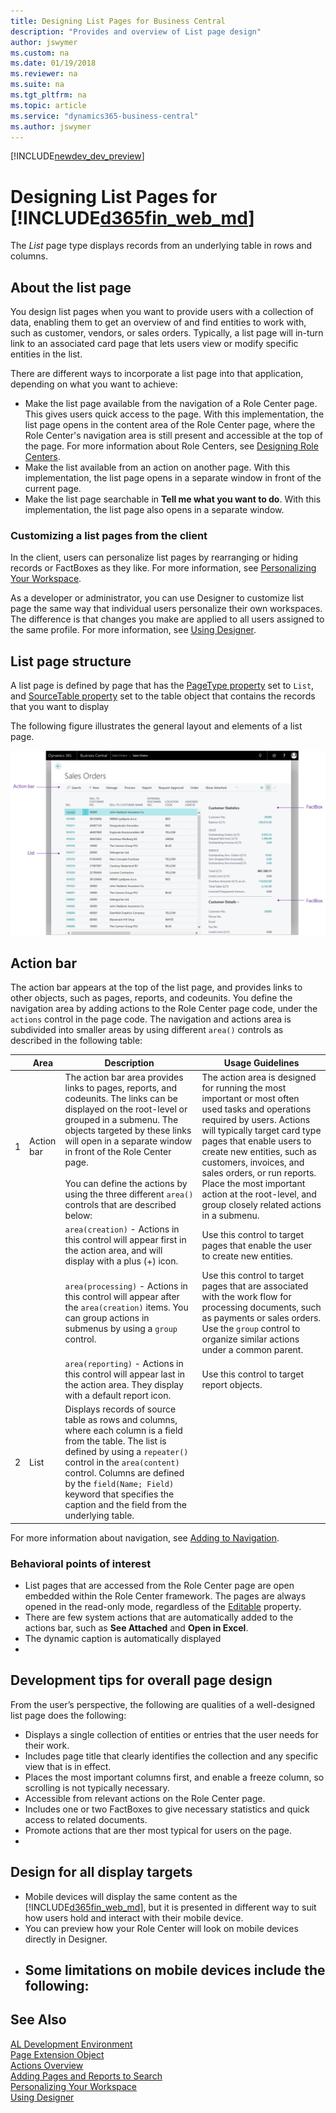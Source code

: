 ```yaml
---
title: Designing List Pages for Business Central
description: "Provides and overview of List page design"
author: jswymer
ms.custom: na
ms.date: 01/19/2018
ms.reviewer: na
ms.suite: na
ms.tgt_pltfrm: na
ms.topic: article
ms.service: "dynamics365-business-central"
ms.author: jswymer
---
```


[!INCLUDE[newdev_dev_preview](includes/newdev_dev_preview.md)]

# Designing List Pages for [!INCLUDE[d365fin_web_md](includes/d365fin_web_md.md)]

The *List* page type displays records from an underlying table in rows and columns. 

## About the list page

You design list pages when you want to provide users with a collection of data, enabling them to get an overview of and find entities to work with, such as customer, vendors, or sales orders. Typically, a list page will in-turn link to an associated card page that lets users view or modify specific entities in the list.

There are different ways to incorporate a list page into that application, depending on what you want to achieve: 

- Make the list page available from the navigation of a Role Center page. This gives users quick access to the page. With this implementation, the list page opens in the content area of the Role Center page, where the Role Center's navigation area is still present and accessible at the top of the page. For more information about Role Centers, see [Designing Role Centers](devenv-designing-role-centers.md).
- Make the list available from an action on another page. With this implementation, the list page opens in a separate window in front of the current page.
- Make the list page searchable in **Tell me what you want to do**. With this implementation, the list page also opens in a separate window.

### Customizing a list pages from the client
In the client, users can personalize list pages by rearranging or hiding records or FactBoxes as they like. For more information, see [Personalizing Your Workspace](https://docs.microsoft.com/en-us/dynamics365/business-central/ui-personalization-user). 

As a developer or administrator, you can use Designer to customize list page the same way that individual users personalize their own workspaces. The difference is that changes you make are applied to all users assigned to the same profile. For more information, see [Using Designer](devenv-inclient-designer.md). 

## List page structure
A list page is defined by page that has the [PageType property](properties/devenv-pagetype-property.md) set to `List`, and [SourceTable property](properties/devenv-sourcetable-property.md) set to the table object that contains the records that you want to display

The following figure illustrates the general layout and elements of a list page.

![List page overview](media/list-page-overview.png "List page overview")

## Action bar
The action bar appears at the top of the list page, and provides links to other objects, such as pages, reports, and codeunits. You define the navigation area by adding actions to the Role Center page code, under the `actions` control in the page code. The navigation and actions area is subdivided into smaller areas by using different `area()` controls as described in the following table:


|    |Area|Description|Usage Guidelines|
|----|-------|-----------|----------------|
|1|Action bar|The action bar area provides links to pages, reports, and codeunits. The links can be displayed on the root-level or grouped in a submenu. The objects targeted by these links will open in a separate window in front of the Role Center page.<br /><br />You can define the actions by using the three different `area()` controls that are described below: |The action area is designed for running the most important or most often used tasks and operations required by users. Actions will typically target card type pages that enable users to create new entities, such as customers, invoices, and sales orders, or run reports. Place the most important action at the root-level, and group closely related actions in a submenu.|
|||`area(creation)` - Actions in this control will appear first in the action area, and will display with a plus (+) icon. |Use this control to target pages that enable the user to create new entities.|
|||`area(processing)` - Actions in this control will appear after the `area(creation)` items. You can group actions in submenus by using a `group` control.|Use this control to target pages that are associated with the work flow for processing documents, such as payments or sales orders. Use the `group` control to organize similar actions under a common parent.|
|||`area(reporting)` - Actions in this control will appear last in the action area. They display with a default report icon. |Use this control to target report objects.|
|2|List|Displays records of source table as rows and columns, where each column is a field from the table. The list is defined by using a  `repeater()` control in the `area(content)` control. Columns are defined by the `field(Name; Field)` keyword that specifies the caption and the field from the underlying table.||-..nl

For more information about navigation, see [Adding to Navigation](devenv-adding-menus-to-navigation-pane.md). 


### Behavioral points of interest
- List pages that are accessed from the Role Center page are open embedded within the Role Center framework. The pages are always opened in the read-only mode, regardless of the [Editable](properties/devenv-editable-property.md) property.
- There are few system actions that are automatically added to the actions bar, such as **See Attached** and **Open in Excel**.
- The dynamic caption is automatically displayed  
- 

## Development tips for overall page design

From the user’s perspective, the following are qualities of a well-designed list page does the following:

-  Displays a single collection of entities or entries that the user needs for their work. 
-  Includes page title that clearly identifies the collection and any specific view that is in effect.
-  Places the most important columns first, and enable a freeze column, so scrolling is not typically necessary. 
-  Accessible from relevant actions on the Role Center page.
-  Includes one or two FactBoxes to give necessary statistics and quick access to related documents.
- Promote actions that are ther most typical for users on the page.
- 
## Design for all display targets
-   Mobile devices will display the same content as the [!INCLUDE[d365fin_web_md](includes/d365fin_web_md.md)], but it is presented in different way to suit how users hold and interact with their mobile device.
-   You can preview how your Role Center will look on mobile devices directly in Designer.
-   Some limitations on mobile devices include the following:
    -   
 
## See Also
[AL Development Environment](devenv-reference-overview.md)  
[Page Extension Object](devenv-page-ext-object.md)  
[Actions Overview](devenv-actions-overview.md)  
[Adding Pages and Reports to Search](devenv-al-menusuite-functionality.md)  
[Personalizing Your Workspace](https://docs.microsoft.com/en-us/dynamics365/business-central/ui-personalization-user)  
[Using Designer](devenv-inclient-designer.md)  